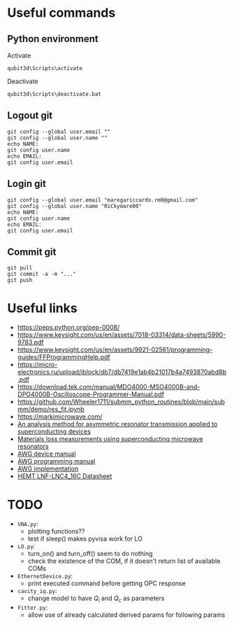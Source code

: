 
# Useful commands

## Python environment
Activate
```shell
qubit3d\Scripts\activate
```
Deactivate
```shell
qubit3d\Scripts\deactivate.bat
```

## Logout git
```shell
git config --global user.email ""  
git config --global user.name ""  
echo NAME:
git config user.name
echo EMAIL:
git config user.email
```

## Login git
```shell
git config --global user.email "maregariccardo.rm0@gmail.com"  
git config --global user.name "RiCkymare00"
echo NAME:
git config user.name
echo EMAIL:
git config user.email
```


## Commit git
```shell
git pull
git commit -a -m "..."
git push
```

# Useful links
- <https://peps.python.org/pep-0008/>
- <https://www.keysight.com/us/en/assets/7018-03314/data-sheets/5990-9783.pdf>
- <https://www.keysight.com/us/en/assets/9921-02561/programming-guides/FFProgrammingHelp.pdf>
- <https://micro-electronics.ru/upload/iblock/db7/db7419e1ab4b21017b4a7493870abd8b.pdf>
- <https://download.tek.com/manual/MDO4000-MSO4000B-and-DPO4000B-Oscilloscope-Programmer-Manual.pdf>
- <https://github.com/Wheeler1711/submm_python_routines/blob/main/submm/demo/res_fit.ipynb>
- <https://markimicrowave.com/>
- [An analysis method for asymmetric resonator transmission applied to superconducting devices](https://arxiv.org/pdf/1108.3117)
- [Materials loss measurements using superconducting microwave resonators](https://arxiv.org/pdf/2006.04718)
- [AWG device manual](https://www.silcon.cz/download/SDG6000X_UserManual.pdf)
- [AWG programming manual](https://tm-co.co.jp/wp/wp-content/uploads/2022/10/SDG_Programming-Guide_PG02-E05C.pdf)
- [AWG implementation](https://github.com/sgoadhouse/awg_scpi/tree/main)
- [HEMT LNF-LNC4_16C Datasheet](https://lownoisefactory.com/wp-content/uploads/2023/03/lnf-lnc4_16c.pdf)

# TODO
- `VNA.py`:
    - plotting functions??
    - test if sleep() makes pyvisa work for LO
- `LO.py`:
    - turn_on() and turn_off() seem to do nothing
    - check the existence of the COM, if it doesn't return list of available COMs
- `EthernetDevice.py`:
    - print executed command before getting OPC response
- `cavity_iq.py`:
    - change model to have $Q_i$ and $Q_c$ as parameters
- `Fitter.py`:
    - allow use of already calculated derived params for following params

